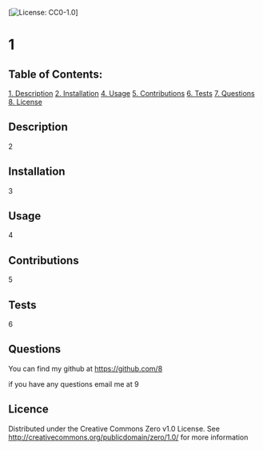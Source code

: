 
  [![License: CC0-1.0](https://img.shields.io/badge/License-CC0_1.0-lightgrey.svg)]
# 1
## Table of Contents:
[1. Description](##-Description)
[2. Installation](##-Installation)
[4. Usage](##-Usage)
[5. Contributions](##-Contributions)
[6. Tests](##-Tests)
[7. Questions](##-Questions)
[8. License](##-License)

## Description
2

## Installation
3

## Usage
4

## Contributions
5

## Tests
6

## Questions
You can find my github at https://github.com/8

if you have any questions email me at 9
## Licence
  Distributed under the Creative Commons Zero v1.0 License. See http://creativecommons.org/publicdomain/zero/1.0/ for more information